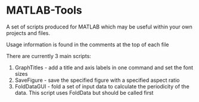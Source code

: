 # MATLAB-Tools
A set of scripts produced for MATLAB which may be useful within your own projects and files.


Usage information is found in the comments at the top of each file

There are currently 3 main scripts:

1. GraphTitles - add a title and axis labels in one command and set the font sizes
2. SaveFigure - save the specified figure with a specified aspect ratio
3. FoldDataGUI - fold a set of input data to calculate the periodicity of the data. This script uses FoldData but should be called first
